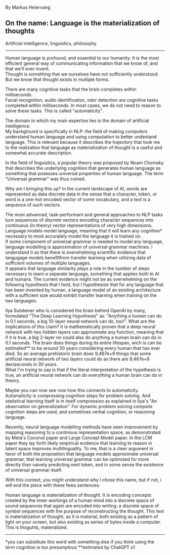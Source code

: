 By Markus Heiervang  

## On the name: Language is the materialization of thoughts    

Artificial intelligence, linguistics, philosophy  

---

Human language is profound, and essential to our humanity. 
It is the most efficient general way of communicating information that we know of, and that we'll ever invent.  
Thought is something that we ourselves have not sufficiently understood. 
But we know that thought exists in multiple forms. 

There are many cognitive tasks that the brain completes within milliseconds.  
Facial recognition, audio identification, odor detection are cognitive tasks completed within milliseconds. 
In most cases, we do not need to reason to solve these tasks. This is called "automaticity".  

The domain in which my main expertise lies is the domain of artificial intelligence.  
My background is specifically in NLP: the field of making computers understand human language and using computation to better undestand language. 
This is relevant because it describes the trajectory that took me to the realization that language as materialization of thought is a useful and somewhat accurate description.  

In the field of linguistics, a popular theory was proposed by Noam Chomsky that describes the underlying cognition that generates human language as something that posesses universal properties of human language.
The term "Universal grammar" was thus coined. 

Why am I bringing this up? 
In the current landscape of AI, words are represented as data discrete data in the sense that a character, token, or word is a 
one-hot encoded vector of some vocabulary, and a text is a sequence of such vectors.

The most advanced, task-performant and general approaches to NLP tasks turn sequences of discrete vectors encoding character sequences into continuous (in theory) vector representations of very high dimensions.  
Language models model language, meaning that it will learn any cognition* necessary to most accurately model the language it is trained on.  
If some component of universal grammar is needed to model any language, language modelling is approximation of universal grammar machines.
I understand it so that there is overwhelming scientific evidence that langugage models benefitfrom transfer learning when utilizing data of sufficient volumes of multiple languages.  
It appears that language similarity plays a role in the number of steps necessary to learn a separate language, something that applies both to AI and humans.
The current evidence might not be as overwhelming on the following hypothesis that I hold, but I hypothesize that for any language that has been invented by human,
a language model of an existing architecture with a sufficient size would exhibit transfer learning when training on the two languages. 

Ilya Sutskever who is considered the brain behind OpenAI by many, formulated "The Deep Learning Hypothesis" as: "Anything a human can do in 0.1 seconds, a big 10-layer neural network can do, too!". 
What are the implications of this claim? It is mathematically proven that a deep neural network with two hidden layers can approximate any function, meaning that if it is true, a big 2-layer nn could also do anything a human brain can do in 0.1 seconds. 
The brain does things during its entire lifespan, wich is can be estimated** to be around 30 years considering every human that has ever died. 
So an average prehistoric brain does 9,467e+9 things that some artificial neural network of two layers could do as there are 9,467e+9 deciseconds in 30 years.  
What I'm trying to say is that if the literal interpretation of the hypothesis is true, an artificial neural network can do everything a human brain can do in theory.  

Maybe you can now see now how this connects to automaticity. Automaticity is compressing cognition steps for problem solving. 
And statistical learning itself is in itself compression as explained in Ilya's "An observation on generalization".
For dynamic problem solving compsite cognition steps are used, and sometimes verbal cognition, or reasoning language.  

Recently, neural language modelling methods have seen improvement by mapping reasoning to a continious representation space, as demonstrated by Meta's Coconut paper and Large Concept Model paper. 
In the LCM paper they lay forth likely empirical evidence that learning to reason in latent space improves multilinguality.
To me, that is a clear argument in favor of both the proposition that language models approximate universal grammar, 
that learning universal grammar can be optimized for more directly than naively predicting next token, and in some sense the existence of universal grammar itself.  

With this context, you might understand why I chose this name, but if not, i will end the piece with these fews sentences:

Human language is materialization of thought.
It is encoding concepts created by the inner workings of a human mind into a discrete space of sound sequences that again are encoded into writing: a discrete space of symbol sequences with the purpose of reconstructing the thought.
This text is materialization of thought, as it is material, both existing as a pattern of light on your screen, but also existing as series of bytes inside a computer.
This is thoguhts, materialized.

---

*you can substitute this word with something else if you think using the term cognition is too presumptous
**estimated by ChatGPT o1